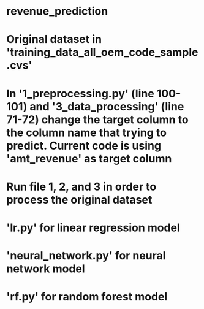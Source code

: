 # revenue_prediction

# Original dataset in 'training_data_all_oem_code_sample.cvs'

# In '1_preprocessing.py' (line 100-101) and '3_data_processing' (line 71-72) change the target column to the column name that trying to predict. Current code is using 'amt_revenue' as target column

# Run file 1, 2, and 3 in order to process the original dataset

# 'lr.py' for linear regression model 
# 'neural_network.py' for neural network model 
# 'rf.py' for random forest model 